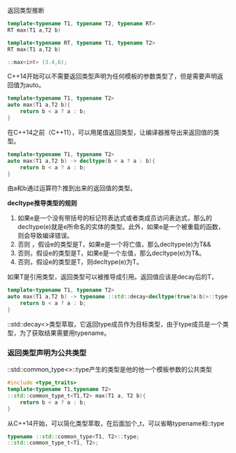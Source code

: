返回类型推断

```c++
template<typename T1, typename T2, typename RT>
RT max(T1 a,T2 b)
```



```c++
template<typename RT, typename T1, typename T2>
RT max(T1 a,T2 b)

::max<int> (3.4,6);
```



C++14开始可以不需要返回类型声明为任何模板的参数类型了，但是需要声明返回值为auto。

```c++
template<typename T1, typename T2>
auto max(T1 a,T2 b){
    return b < a ? a : b;
}
```

在C++14之前（C++11），可以用尾值返回类型，让编译器推导出来返回值的类型。

```c++
template<typename T1, typename T2>
auto max(T1 a,T2 b) -> decltype(b < a ? a : b){
    return b < a ? a : b;
}
```

由a和b通过运算符?:推到出来的返回值的类型。

**decltype推导类型的规则**

1. 如果e是一个没有带括号的标记符表达式或者类成员访问表达式，那么的decltype(e)就是e所命名的实体的类型。此外，如果e是一个被重载的函数，则会导致编译错误。
2. 否则 ，假设e的类型是T，如果e是一个将亡值，那么decltype(e)为T&&
3. 否则，假设e的类型是T，如果e是一个左值，那么decltype(e)为T&。
4. 否则，假设e的类型是T，则decltype(e)为T。



如果T是引用类型，返回类型可以被推导成引用。返回值应该是decay后的T，

```c++
template<typename T1, typename T2>
auto max(T1 a,T2 b) -> typename ::std::decay<decltype(true?a:b)>::type{
    return b < a ? a : b;
}
```

::std::decay<>类型萃取，它返回type成员作为目标类型，由于type成员是一个类型，为了获取结果需要用typename。

### 返回类型声明为公共类型

::std::common_type<>::type产生的类型是他的他一个模板参数的公共类型

```c++
#include <type_traits>
template<typename T1,typename T2>
::std::common_type_t<T1,T2> max(T1 a, T2 b){
    return b < a ? a : b;
}
```

从C++14开始，可以简化类型萃取，在后面加个_t，可以省略typename和::type

```c++
typename ::std::common_type<T1, T2>::type;
::std::common_type_t<T1, T2>;
```



























